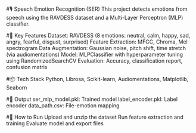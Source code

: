 #🎙️ Speech Emotion Recognition (SER)
This project detects emotions from speech using the RAVDESS dataset and a Multi-Layer Perceptron (MLP) classifier.

#📌 Key Features
Dataset: RAVDESS (8 emotions: neutral, calm, happy, sad, angry, fearful, disgust, surprised)
Feature Extraction: MFCC, Chroma, Mel spectrogram
Data Augmentation: Gaussian noise, pitch shift, time stretch (via audiomentations)
Model: MLPClassifier with hyperparameter tuning using RandomizedSearchCV
Evaluation: Accuracy, classification report, confusion matrix

#📦 Tech Stack
Python, Librosa, Scikit-learn, Audiomentations, Matplotlib, Seaborn

#📁 Output
ser_mlp_model.pkl: Trained model
label_encoder.pkl: Label encoder
data_path.csv: File-emotion mapping

#🚀 How to Run
Upload and unzip the dataset
Run feature extraction and training
Evaluate model and export files
